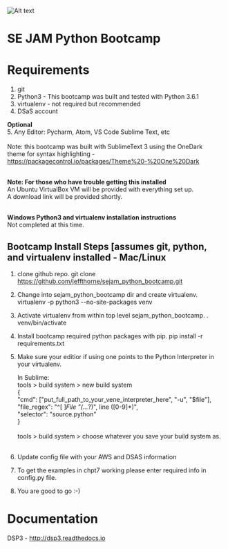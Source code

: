 ![Alt text](https://dl.dropboxusercontent.com/u/19596584/dsp3_logo3.jpg "Optional title")

SE JAM Python Bootcamp
====


Requirements
=========
1. git
2. Python3 - This bootcamp was built and tested with Python 3.6.1
3. virtualenv - not required but recommended
4. DSaS account



<b>Optional</b><br/>
5. Any Editor: Pycharm, Atom, VS Code Sublime Text, etc<br/><br/>
   Note: this bootcamp was built with SublimeText 3 using the OneDark<br/>
   theme for syntax highlighting - https://packagecontrol.io/packages/Theme%20-%20One%20Dark<br/><br/>


<b>Note: For those who have trouble getting this installed</b><br/>
An Ubuntu VirtualBox VM will be provided with everything set up.<br/>
A download link will be provided shortly.<br/><br/>


<b>Windows Python3 and virtualenv installation instructions</b><br/>
Not completed at this time.



Bootcamp Install Steps [assumes git, python, and virtualenv installed - Mac/Linux
---------------------------------------------------------------------------------

1. clone github repo. 
   git clone https://github.com/jeffthorne/sejam_python_bootcamp.git

2. Change into sejam_python_bootcamp dir and create virtualenv. 
   virtualenv -p python3 --no-site-packages venv

3. Activate virtualenv from within top level sejam_python_bootcamp. 
   . venv/bin/activate

4. Install bootcamp required python packages with pip. 
   pip install -r requirements.txt 

5. Make sure your editior if using one points to the Python Interpreter in your virtualenv. 
   
   In Sublime:  
   tools > build system > new build system<br/> 
   	  {<br/> 
		"cmd": ["put_full_path_to_your_vene_interpreter_here", "-u", "$file"],<br/>
		"file_regex": "^[ ]*File \"(...*?)\", line ([0-9]*)",<br/>
		"selector": "source.python"<br/>
	  }<br/>
		<br/>
	tools > build system > choose whatever you save your build system as.<br/>
    <br/>
6. Update config file with your AWS and DSAS information
7. To get the examples in chpt7 working please enter required info in config.py file.
8. You are good to go :-)





Documentation
=========
DSP3 - http://dsp3.readthedocs.io 